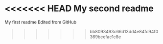 <<<<<<< HEAD
My second readme
=======
My first readme
Edited from GitHub
>>>>>>> bb8093493c66d13dd4e84fc94f0369bcefac1c8e
